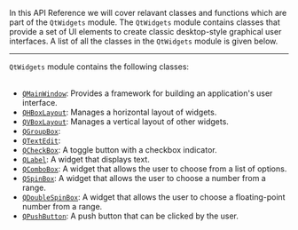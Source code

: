 In this API Reference we will cover relavant classes and functions which are part of the `QtWidgets` module. The `QtWidgets` module contains classes that provide a set of UI elements to create classic desktop-style graphical user interfaces. A list of all the classes in the `QtWidgets` module is given below.

<hr>

`QtWidgets` module contains the following classes:
<br>
<br>


- [`QMainWindow`](QMainWindow.md): Provides a framework for building an application's user interface.
- [`QHBoxLayout`](QHBoxLayout.md): Manages a horizontal layout of widgets. 
- [`QVBoxLayout`](QVBoxLayout.md): Manages a vertical layout of other widgets. 
- [`QGroupBox`](QGroupBox.md):
- [`QTextEdit`](QTextEdit.md):
- [`QCheckBox`](QCheckBox.md): A toggle button with a checkbox indicator.  
- [`QLabel`](QLabel.md): A widget that displays text.
- [`QComboBox`](QComboBox.md): A widget that allows the user to choose from a list of options. 
- [`QSpinBox`](QSpinBox.md): A widget that allows the user to choose a number from a range.
- [`QDoubleSpinBox`](QDoubleSpinBox.md): A widget that allows the user to choose a floating-point number from a range.
- [`QPushButton`](QPushButton.md): A push button that can be clicked by the user.

<br>
<br>
